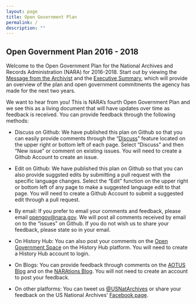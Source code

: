 ```yaml
---
layout: page
title: Open Government Plan
permalink: /
description: ""
---
```



<h2>Open Government Plan 2016 - 2018</h2>

<p dir="ltr">Welcome to the Open Government Plan for the National Archives and Records Administration (NARA) for 2016-2018. Start out by viewing the <a href="https://usnationalarchives.github.io/opengovplan/messages/" target="_blank">Message from the Archivist</a> and the <a href="https://usnationalarchives.github.io/opengovplan/summary/" target="_blank">Executive Summary</a>, which will provide an overview of the plan and open government commitments the agency has made for the next two years. &nbsp;</p>



<p dir="ltr">We want to hear from you! This is NARA’s fourth Open Government Plan and we see this as a living document that will have updates over time as feedback is received. You can provide feedback through the following methods:</p>

<ul>
  <li dir="ltr">
  <p dir="ltr">Discuss on Github: We have published this plan on Github so that you can easily provide comments through the “<a href="https://github.com/usnationalarchives/opengovplan/issues/" target="_blank">Discuss</a>” feature located on the upper right or bottom left of each page. Select “Discuss” and then “New issue” or comment on existing issues. You will need to create a Github Account to create an issue.</p>
  </li>
  <li dir="ltr">
  <p dir="ltr">Edit on Github: We have published this plan on Github so that you can also provide suggsted edits by submitting a pull request with the specific language changes. Select the “Edit” function on the upper right or bottom left of any page to make a suggested language edit to that page. You will need to create a Github Account to submit a suggested edit through a pull request. </p>
  </li>
  <li dir="ltr">
  <p dir="ltr">By email: If you prefer to email your comments and feedback, please email <a href="mailto:opengov@nara.gov" target="_blank">opengov@nara.gov</a>. We will post all comments received by email on to the “issues” on Github. If you do not wish us to share your feedback, please state so in your email.
  </p>
  </li>
  <li dir="ltr">
  <p dir="ltr">On History Hub: You can also post your comments on the <a href="https://historyhub.archives.gov/community/open-government" target="_blank">Open Government Space</a> on the History Hub platform. You will need to create a History Hub account to login.</p>
  </li>
  <li dir="ltr">
  <p dir="ltr">On Blogs: You can provide feedback through comments on the <a href="https://aotus.blogs.archives.gov/" target="_blank">AOTUS Blog</a> and on the <a href="https://narations.blogs.archives.gov/" target="_blank">NARAtions Blog</a>. You will not need to create an account to post your feedback.</p>
  </li>
  <li dir="ltr">
  <p dir="ltr">On other platforms: You can tweet us <a href="https://twitter.com/usnatarchives" target="_blank">@USNatArchives</a> or share your feedback on the US National Archives' <a href="https://www.facebook.com/usnationalarchives/" target="_blank">Facebook page</a>.</p>
  </li>
</ul>



